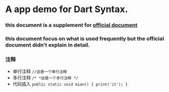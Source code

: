 # A app demo for Dart Syntax.

### this document is a supplement for [official document](https://dart.dev/guides/language/language-tour)
### this document focus on what is used frequently but the official document didn't explain in detail.

### 注释
- 单行注释
``
//这是一个单行注释
``
- 多行注释
``
/*
 *这是一个多行注释
*/
``
- 代码插入
``
public static void mian() {
    print('it');
}
``



